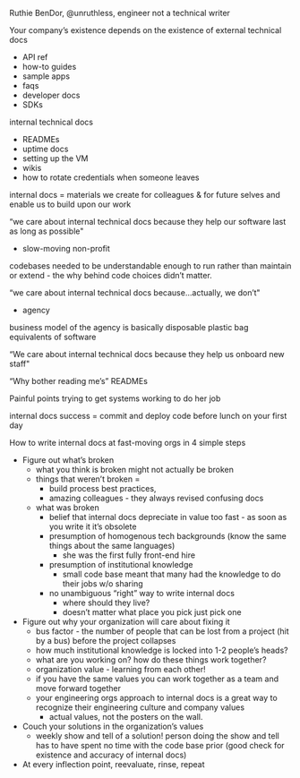 Ruthie BenDor, @unruthless, engineer not a technical writer

Your company’s existence depends on the existence of external technical docs

- API ref
- how-to guides
- sample apps
- faqs
- developer docs
- SDKs

internal technical docs

- READMEs
- uptime docs
- setting up the VM
- wikis
- how to rotate credentials when someone leaves

internal docs = materials we create for colleagues & for future selves and enable us to build upon our work

“we care about internal technical docs because they help our software last as long as possible"
- slow-moving non-profit

codebases needed to be understandable enough to run rather than maintain or extend - the why behind code choices didn’t matter.

“we care about internal technical docs because…actually, we don’t"
- agency

business model of the agency is basically disposable plastic bag equivalents of software

“We care about internal technical docs because they help us onboard new staff"

“Why bother reading me’s” READMEs

Painful points trying to get systems working to do her job

internal docs success = commit and deploy code before lunch on your first day

How to write internal docs at fast-moving orgs in 4 simple steps

- Figure out what’s broken
    - what you think is broken might not actually be broken
    - things that weren’t broken =
        - build process best practices,
        - amazing colleagues - they always revised confusing docs
    - what was broken
        - belief that internal docs depreciate in value too fast - as soon as you write it it’s obsolete
        - presumption of homogenous tech backgrounds (know the same things about the same languages)
            - she was the first fully front-end hire
        - presumption of institutional knowledge
            - small code base meant that many had the knowledge to do their jobs w/o sharing
        - no unambiguous “right” way to write internal docs
            - where should they live?
            - doesn’t matter what place you pick just pick one
- Figure out why your organization will care about fixing it
    - bus factor - the number of people that can be lost from a project (hit by a bus) before the project collapses
    - how much institutional knowledge is locked into 1-2 people’s heads?
    - what are you working on? how do these things work together?
    - organization value - learning from each other!
    - if you have the same values you can work together as a team and move forward together
    - your engineering orgs approach to internal docs is a great way to recognize their engineering culture and company values
        - actual values, not the posters on the wall.
- Couch your solutions in the organization’s values
    - weekly show and tell of a solution! person doing the show and tell has to have spent no time with the code base prior (good check for existence and accuracy of internal docs)
- At every inflection point, reevaluate, rinse, repeat
